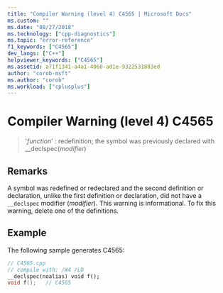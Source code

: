 ```yaml
---
title: "Compiler Warning (level 4) C4565 | Microsoft Docs"
ms.custom: ""
ms.date: "08/27/2018"
ms.technology: ["cpp-diagnostics"]
ms.topic: "error-reference"
f1_keywords: ["C4565"]
dev_langs: ["C++"]
helpviewer_keywords: ["C4565"]
ms.assetid: a71f1341-a4a1-4060-ad1e-9322531883ed
author: "corob-msft"
ms.author: "corob"
ms.workload: ["cplusplus"]
---
```

# Compiler Warning (level 4) C4565

> '*function*' : redefinition; the symbol was previously declared with __declspec(*modifier*)

## Remarks

A symbol was redefined or redeclared and the second definition or declaration, unlike the first definition or declaration, did not have a `__declspec` modifier (*modifier*). This warning is informational. To fix this warning, delete one of the definitions.

## Example

The following sample generates C4565:

```cpp
// C4565.cpp
// compile with: /W4 /LD
__declspec(noalias) void f();
void f();   // C4565
```